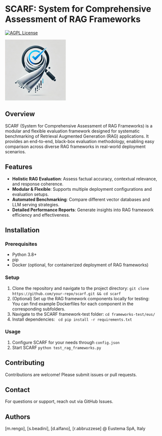 # SCARF: System for Comprehensive Assessment of RAG Frameworks

[![AGPL License](https://img.shields.io/badge/license-AGPL-blue.svg)](http://www.gnu.org/licenses/agpl-3.0)

<img src="assets/SCARF_logo.png" alt="SCARF Logo" width="200">


## Overview

SCARF (System for Comprehensive Assessment of RAG Frameworks) is a modular and flexible evaluation framework designed for systematic benchmarking of Retrieval Augmented Generation (RAG) applications. It provides an end-to-end, black-box evaluation methodology, enabling easy comparison across diverse RAG frameworks in real-world deployment scenarios.

## Features

- **Holistic RAG Evaluation**: Assess factual accuracy, contextual relevance, and response coherence.
- **Modular & Flexible**: Supports multiple deployment configurations and evaluation setups.
- **Automated Benchmarking**: Compare different vector databases and LLM serving strategies.
- **Detailed Performance Reports**: Generate insights into RAG framework efficiency and effectiveness.

## Installation

### Prerequisites

- Python 3.8+
- pip
- Docker (optional, for containerized deployment of RAG frameworks)

### Setup

 1. Clone the repository and navigate to the project directory: `git clone https://github.com/your-repo/scarf.git && cd scarf`
 2. (Optional) Set up the RAG framework components locally for testing: You can find example Dockerfiles for each component in the corresponding subfolders.
 3. Navigate to the SCARF framework-test folder: `cd frameworks-test/eus/`
 4. Install dependencies: ` cd pip install -r requirements.txt`

### Usage
 1. Configure SCARF for your needs through `config.json`
 2. Start SCARF `python test_rag_frameworks.py `

## Contributing
Contributions are welcome! Please submit issues or pull requests.

## Contact
For questions or support, reach out via GitHub Issues.

## Authors
[m.rengo], [s.beadini], [d.alfano], [r.abbruzzese] @ Eustema SpA, Italy
